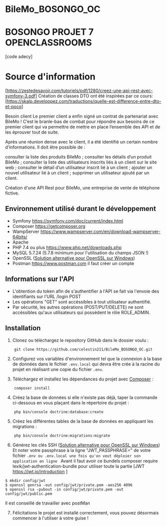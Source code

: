 # BileMo_BOSONGO_OC


# BOSONGO PROJET 7 OPENCLASSROOMS
[code adecy]   

# Source d'information 
[https://zestedesavoir.com/tutoriels/pdf/1280/creez-une-api-rest-avec-symfony-3.pdf]
Création de classes DTO ont été inspirées par ce cours: [https://skalp.developpez.com/traductions/quelle-est-difference-entre-dto-et-poco]

Besoin client
Le premier client a enfin signé un contrat de partenariat avec BileMo ! C’est le branle-bas de combat pour répondre aux besoins de ce premier client qui va permettre de mettre en place l’ensemble des API et de les éprouver tout de suite.

 Après une réunion dense avec le client, il a été identifié un certain nombre d’informations. Il doit être possible de :

consulter la liste des produits BileMo ;
consulter les détails d’un produit BileMo ;
consulter la liste des utilisateurs inscrits liés à un client sur le site web ;
consulter le détail d’un utilisateur inscrit lié à un client ;
ajouter un nouvel utilisateur lié à un client ;
supprimer un utilisateur ajouté par un client.

Création d'une API Rest pour BileMo, une entreprise de vente de téléphone fictive.

## Environnement utilisé durant le développement
* Symfony https://symfony.com/doc/current/index.html
* Composer https://getcomposer.org
* WampServer https://www.wampserver.com/en/download-wampserver-64bits/
* Apache 
* PHP 7.4 ou plus https://www.php.net/downloads.php
* MySQL 5.7.24 (5.7.8 minimum pour l'utilisation du champs JSON !)
* OpenSSL ([Solution alternative pour OpenSSL sur Windows](https://slproweb.com/products/Win32OpenSSL.html))
* Postman https://www.postman.com il faut créer un compte 

## Informations sur l'API
* L'obtention du token afin de s'authentifier à l'API se fait via l'envoie des identifiants sur l'URL /login POST
* Les opérations "GET" sont accéssibles à tout utilisateur authentifié.
* Par sécurité, les autres opérations (POST/PUT/DELETE) ne sont accéssibles qu'aux utilisateurs qui possédent le rôle ROLE_ADMIN.

## Installation
1. Clonez ou téléchargez le repository GitHub dans le dossier voulu :
```
    git clone https://github.com/celestin211/BileMo_BOSONGO_OC.git
```
2. Configurez vos variables d'environnement tel que la connexion à la base de données dans le fichier `.env.local` qui devra être crée à la racine du projet en réalisant une copie du fichier `.env`.

3. Téléchargez et installez les dépendances du projet avec [Composer](https://getcomposer.org/download/) :
```
    composer install
```
4. Créez la base de données si elle n'existe pas déjà, taper la commande ci-dessous en vous plaçant dans le répertoire du projet :
```
    php bin/console doctrine:database:create
```
5. Créez les différentes tables de la base de données en appliquant les migrations :
```
    php bin/console doctrine:migrations:migrate
```
6. Générez les clés SSH ([Solution alternative pour OpenSSL sur Windows](https://slproweb.com/products/Win32OpenSSL.html))
Et noter votre passphrase à la ligne "JWT_PASSPHRASE=" de votre fichier `.env ou .env.local une fois qu'on veut déploier son application en ligne `
Avant il faut avoir ce bundels composer require lexik/jwt-authentication-bundle pour utiliser toute la partie [JWT https://jwt.io/introduction ]
```Un peu de bash
$ mkdir config/jwt
$ openssl genrsa -out config/jwt/private.pem -aes256 4096
$ openssl rsa -pubout -in config/jwt/private.pem -out config/jwt/public.pem
```
Il est conseillé de travailler avec postMan 

7. Félicitations le projet est installé correctement, vous pouvez désormais commencer à l'utiliser à votre guise !
